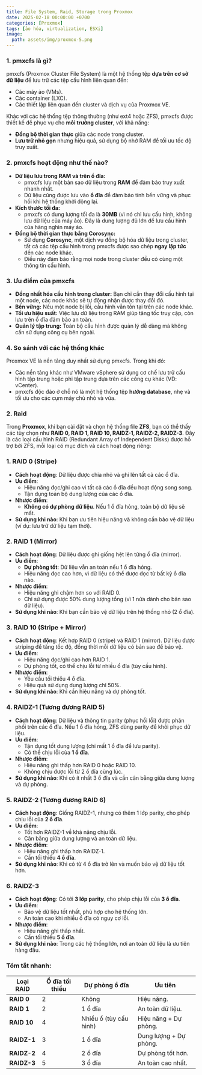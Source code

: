 ```yaml
---
title: File System, Raid, Storage trong Proxmox
date: 2025-02-18 00:00:00 +0700
categories: [Proxmox]
tags: [ảo hóa, virtualization, ESXi]   
image:
  path: assets/img/proxmox-5.png 
---
```


### **1. pmxcfs là gì?**

pmxcfs (Proxmox Cluster File System) là một hệ thống tệp **dựa trên cơ sở dữ liệu** để lưu trữ các tệp cấu hình liên quan đến:

- Các máy ảo (VMs).
- Các container (LXC).
- Các thiết lập liên quan đến cluster và dịch vụ của Proxmox VE.

Khác với các hệ thống tệp thông thường (như ext4 hoặc ZFS), pmxcfs được thiết kế để phục vụ cho **môi trường cluster**, với khả năng:

- **Đồng bộ thời gian thực** giữa các node trong cluster.
- **Lưu trữ nhỏ gọn** nhưng hiệu quả, sử dụng bộ nhớ RAM để tối ưu tốc độ truy xuất.

### **2. pmxcfs hoạt động như thế nào?**

- **Dữ liệu lưu trong RAM và trên ổ đĩa:**
    - pmxcfs lưu một bản sao dữ liệu trong **RAM** để đảm bảo truy xuất nhanh nhất.
    - Dữ liệu cũng được lưu vào **ổ đĩa** để đảm bảo tính bền vững và phục hồi khi hệ thống khởi động lại.
- **Kích thước tối đa:**
    - pmxcfs có dung lượng tối đa là **30MB** (vì nó chỉ lưu cấu hình, không lưu dữ liệu của máy ảo). Đây là dung lượng đủ lớn để lưu cấu hình của hàng nghìn máy ảo.
- **Đồng bộ thời gian thực bằng Corosync:**
    - Sử dụng **Corosync**, một dịch vụ đồng bộ hóa dữ liệu trong cluster, tất cả các tệp cấu hình trong pmxcfs được sao chép **ngay lập tức** đến các node khác.
    - Điều này đảm bảo rằng mọi node trong cluster đều có cùng một thông tin cấu hình.
  
### **3. Ưu điểm của pmxcfs**

- **Đồng nhất hóa cấu hình trong cluster:** Bạn chỉ cần thay đổi cấu hình tại một node, các node khác sẽ tự động nhận được thay đổi đó.
- **Bền vững:** Nếu một node bị lỗi, cấu hình vẫn tồn tại trên các node khác.
- **Tối ưu hiệu suất:** Việc lưu dữ liệu trong RAM giúp tăng tốc truy cập, còn lưu trên ổ đĩa đảm bảo an toàn.
- **Quản lý tập trung:** Toàn bộ cấu hình được quản lý dễ dàng mà không cần sử dụng công cụ bên ngoài.

### **4. So sánh với các hệ thống khác**

Proxmox VE là nền tảng duy nhất sử dụng pmxcfs. Trong khi đó:

- Các nền tảng khác như VMware vSphere sử dụng cơ chế lưu trữ cấu hình tập trung hoặc phi tập trung dựa trên các công cụ khác (VD: vCenter).
- pmxcfs độc đáo ở chỗ nó là một hệ thống tệp **hướng database**, nhẹ và tối ưu cho các cụm máy chủ nhỏ và vừa.

### 2. Raid 

Trong **Proxmox**, khi bạn cài đặt và chọn hệ thống file **ZFS**, bạn có thể thấy các tùy chọn như **RAID 0, RAID 1, RAID 10, RAIDZ-1, RAIDZ-2, RAIDZ-3**. Đây là các loại cấu hình RAID (Redundant Array of Independent Disks) được hỗ trợ bởi ZFS, mỗi loại có mục đích và cách hoạt động riêng:

### 1. **RAID 0 (Stripe)**

- **Cách hoạt động**: Dữ liệu được chia nhỏ và ghi lên tất cả các ổ đĩa.
- **Ưu điểm**:
    - Hiệu năng đọc/ghi cao vì tất cả các ổ đĩa đều hoạt động song song.
    - Tận dụng toàn bộ dung lượng của các ổ đĩa.
- **Nhược điểm**:
    - **Không có dự phòng dữ liệu**. Nếu 1 ổ đĩa hỏng, toàn bộ dữ liệu sẽ mất.
- **Sử dụng khi nào**: Khi bạn ưu tiên hiệu năng và không cần bảo vệ dữ liệu (ví dụ: lưu trữ dữ liệu tạm thời).

### 2. **RAID 1 (Mirror)**

- **Cách hoạt động**: Dữ liệu được ghi giống hệt lên từng ổ đĩa (mirror).
- **Ưu điểm**:
    - **Dự phòng tốt**: Dữ liệu vẫn an toàn nếu 1 ổ đĩa hỏng.
    - Hiệu năng đọc cao hơn, vì dữ liệu có thể được đọc từ bất kỳ ổ đĩa nào.
- **Nhược điểm**:
    - Hiệu năng ghi chậm hơn so với RAID 0.
    - Chỉ sử dụng được 50% dung lượng tổng (vì 1 nửa dành cho bản sao dữ liệu).
- **Sử dụng khi nào**: Khi bạn cần bảo vệ dữ liệu trên hệ thống nhỏ (2 ổ đĩa).
  
### 3. **RAID 10 (Stripe + Mirror)**

- **Cách hoạt động**: Kết hợp RAID 0 (stripe) và RAID 1 (mirror). Dữ liệu được striping để tăng tốc độ, đồng thời mỗi dữ liệu có bản sao để bảo vệ.
- **Ưu điểm**:
    - Hiệu năng đọc/ghi cao hơn RAID 1.
    - Dự phòng tốt, có thể chịu lỗi từ nhiều ổ đĩa (tùy cấu hình).
- **Nhược điểm**:
    - Yêu cầu tối thiểu 4 ổ đĩa.
    - Hiệu quả sử dụng dung lượng chỉ 50%.
- **Sử dụng khi nào**: Khi cần hiệu năng và dự phòng tốt.

### 4. **RAIDZ-1 (Tương đương RAID 5)**

- **Cách hoạt động**: Dữ liệu và thông tin parity (phục hồi lỗi) được phân phối trên các ổ đĩa. Nếu 1 ổ đĩa hỏng, ZFS dùng parity để khôi phục dữ liệu.
- **Ưu điểm**:
    - Tận dụng tốt dung lượng (chỉ mất 1 ổ đĩa để lưu parity).
    - Có thể chịu lỗi của **1 ổ đĩa**.
- **Nhược điểm**:
    - Hiệu năng ghi thấp hơn RAID 0 hoặc RAID 10.
    - Không chịu được lỗi từ 2 ổ đĩa cùng lúc.
- **Sử dụng khi nào**: Khi có ít nhất 3 ổ đĩa và cần cân bằng giữa dung lượng và dự phòng.

### 5. **RAIDZ-2 (Tương đương RAID 6)**

- **Cách hoạt động**: Giống RAIDZ-1, nhưng có thêm 1 lớp parity, cho phép chịu lỗi của **2 ổ đĩa**.
- **Ưu điểm**:
    - Tốt hơn RAIDZ-1 về khả năng chịu lỗi.
    - Cân bằng giữa dung lượng và an toàn dữ liệu.
- **Nhược điểm**:
    - Hiệu năng ghi thấp hơn RAIDZ-1.
    - Cần tối thiểu **4 ổ đĩa**.
- **Sử dụng khi nào**: Khi có từ 4 ổ đĩa trở lên và muốn bảo vệ dữ liệu tốt hơn.

### 6. **RAIDZ-3**

- **Cách hoạt động**: Có tới **3 lớp parity**, cho phép chịu lỗi của **3 ổ đĩa**.
- **Ưu điểm**:
    - Bảo vệ dữ liệu tốt nhất, phù hợp cho hệ thống lớn.
    - An toàn cao khi nhiều ổ đĩa có nguy cơ lỗi.
- **Nhược điểm**:
    - Hiệu năng ghi thấp nhất.
    - Cần tối thiểu **5 ổ đĩa**.
- **Sử dụng khi nào**: Trong các hệ thống lớn, nơi an toàn dữ liệu là ưu tiên hàng đầu.

### Tóm tắt nhanh:

| Loại RAID   | Ổ đĩa tối thiểu | Dự phòng ổ đĩa         | Ưu tiên                |
| ----------- | --------------- | ---------------------- | ---------------------- |
| **RAID 0**  | 2               | Không                  | Hiệu năng.             |
| **RAID 1**  | 2               | 1 ổ đĩa                | An toàn dữ liệu.       |
| **RAID 10** | 4               | Nhiều ổ (tùy cấu hình) | Hiệu năng + Dự phòng.  |
| **RAIDZ-1** | 3               | 1 ổ đĩa                | Dung lượng + Dự phòng. |
| **RAIDZ-2** | 4               | 2 ổ đĩa                | Dự phòng tốt hơn.      |
| **RAIDZ-3** | 5               | 3 ổ đĩa                | An toàn cao nhất.      |
